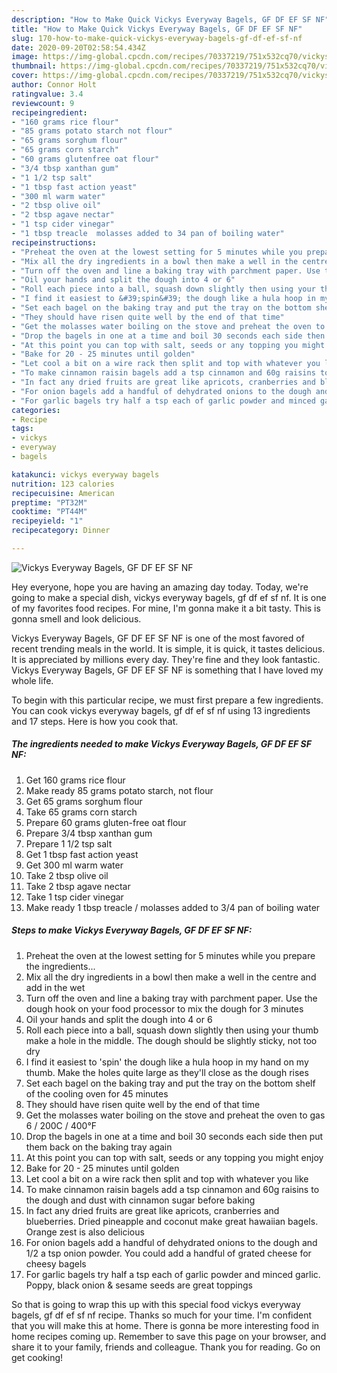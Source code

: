 ```yaml
---
description: "How to Make Quick Vickys Everyway Bagels, GF DF EF SF NF"
title: "How to Make Quick Vickys Everyway Bagels, GF DF EF SF NF"
slug: 170-how-to-make-quick-vickys-everyway-bagels-gf-df-ef-sf-nf
date: 2020-09-20T02:58:54.434Z
image: https://img-global.cpcdn.com/recipes/70337219/751x532cq70/vickys-everyway-bagels-gf-df-ef-sf-nf-recipe-main-photo.jpg
thumbnail: https://img-global.cpcdn.com/recipes/70337219/751x532cq70/vickys-everyway-bagels-gf-df-ef-sf-nf-recipe-main-photo.jpg
cover: https://img-global.cpcdn.com/recipes/70337219/751x532cq70/vickys-everyway-bagels-gf-df-ef-sf-nf-recipe-main-photo.jpg
author: Connor Holt
ratingvalue: 3.4
reviewcount: 9
recipeingredient:
- "160 grams rice flour"
- "85 grams potato starch not flour"
- "65 grams sorghum flour"
- "65 grams corn starch"
- "60 grams glutenfree oat flour"
- "3/4 tbsp xanthan gum"
- "1 1/2 tsp salt"
- "1 tbsp fast action yeast"
- "300 ml warm water"
- "2 tbsp olive oil"
- "2 tbsp agave nectar"
- "1 tsp cider vinegar"
- "1 tbsp treacle  molasses added to 34 pan of boiling water"
recipeinstructions:
- "Preheat the oven at the lowest setting for 5 minutes while you prepare the ingredients..."
- "Mix all the dry ingredients in a bowl then make a well in the centre and add in the wet"
- "Turn off the oven and line a baking tray with parchment paper. Use the dough hook on your food processor to mix the dough for 3 minutes"
- "Oil your hands and split the dough into 4 or 6"
- "Roll each piece into a ball, squash down slightly then using your thumb make a hole in the middle. The dough should be slightly sticky, not too dry"
- "I find it easiest to &#39;spin&#39; the dough like a hula hoop in my hand on my thumb. Make the holes quite large as they&#39;ll close as the dough rises"
- "Set each bagel on the baking tray and put the tray on the bottom shelf of the cooling oven for 45 minutes"
- "They should have risen quite well by the end of that time"
- "Get the molasses water boiling on the stove and preheat the oven to gas 6 / 200C / 400°F"
- "Drop the bagels in one at a time and boil 30 seconds each side then put them back on the baking tray again"
- "At this point you can top with salt, seeds or any topping you might enjoy"
- "Bake for 20 - 25 minutes until golden"
- "Let cool a bit on a wire rack then split and top with whatever you like"
- "To make cinnamon raisin bagels add a tsp cinnamon and 60g raisins to the dough and dust with cinnamon sugar before baking"
- "In fact any dried fruits are great like apricots, cranberries and blueberries. Dried pineapple and coconut make great hawaiian bagels. Orange zest is also delicious"
- "For onion bagels add a handful of dehydrated onions to the dough and 1/2 a tsp onion powder. You could add a handful of grated cheese for cheesy bagels"
- "For garlic bagels try half a tsp each of garlic powder and minced garlic. Poppy, black onion &amp; sesame seeds are great toppings"
categories:
- Recipe
tags:
- vickys
- everyway
- bagels

katakunci: vickys everyway bagels 
nutrition: 123 calories
recipecuisine: American
preptime: "PT32M"
cooktime: "PT44M"
recipeyield: "1"
recipecategory: Dinner

---
```



![Vickys Everyway Bagels, GF DF EF SF NF](https://img-global.cpcdn.com/recipes/70337219/751x532cq70/vickys-everyway-bagels-gf-df-ef-sf-nf-recipe-main-photo.jpg)

Hey everyone, hope you are having an amazing day today. Today, we're going to make a special dish, vickys everyway bagels, gf df ef sf nf. It is one of my favorites food recipes. For mine, I'm gonna make it a bit tasty. This is gonna smell and look delicious.



Vickys Everyway Bagels, GF DF EF SF NF is one of the most favored of recent trending meals in the world. It is simple, it is quick, it tastes delicious. It is appreciated by millions every day. They're fine and they look fantastic. Vickys Everyway Bagels, GF DF EF SF NF is something that I have loved my whole life.


To begin with this particular recipe, we must first prepare a few ingredients. You can cook vickys everyway bagels, gf df ef sf nf using 13 ingredients and 17 steps. Here is how you cook that.

##### The ingredients needed to make Vickys Everyway Bagels, GF DF EF SF NF:

1. Get 160 grams rice flour
1. Make ready 85 grams potato starch, not flour
1. Get 65 grams sorghum flour
1. Take 65 grams corn starch
1. Prepare 60 grams gluten-free oat flour
1. Prepare 3/4 tbsp xanthan gum
1. Prepare 1 1/2 tsp salt
1. Get 1 tbsp fast action yeast
1. Get 300 ml warm water
1. Take 2 tbsp olive oil
1. Take 2 tbsp agave nectar
1. Take 1 tsp cider vinegar
1. Make ready 1 tbsp treacle / molasses added to 3/4 pan of boiling water




##### Steps to make Vickys Everyway Bagels, GF DF EF SF NF:

1. Preheat the oven at the lowest setting for 5 minutes while you prepare the ingredients...
1. Mix all the dry ingredients in a bowl then make a well in the centre and add in the wet
1. Turn off the oven and line a baking tray with parchment paper. Use the dough hook on your food processor to mix the dough for 3 minutes
1. Oil your hands and split the dough into 4 or 6
1. Roll each piece into a ball, squash down slightly then using your thumb make a hole in the middle. The dough should be slightly sticky, not too dry
1. I find it easiest to &#39;spin&#39; the dough like a hula hoop in my hand on my thumb. Make the holes quite large as they&#39;ll close as the dough rises
1. Set each bagel on the baking tray and put the tray on the bottom shelf of the cooling oven for 45 minutes
1. They should have risen quite well by the end of that time
1. Get the molasses water boiling on the stove and preheat the oven to gas 6 / 200C / 400°F
1. Drop the bagels in one at a time and boil 30 seconds each side then put them back on the baking tray again
1. At this point you can top with salt, seeds or any topping you might enjoy
1. Bake for 20 - 25 minutes until golden
1. Let cool a bit on a wire rack then split and top with whatever you like
1. To make cinnamon raisin bagels add a tsp cinnamon and 60g raisins to the dough and dust with cinnamon sugar before baking
1. In fact any dried fruits are great like apricots, cranberries and blueberries. Dried pineapple and coconut make great hawaiian bagels. Orange zest is also delicious
1. For onion bagels add a handful of dehydrated onions to the dough and 1/2 a tsp onion powder. You could add a handful of grated cheese for cheesy bagels
1. For garlic bagels try half a tsp each of garlic powder and minced garlic. Poppy, black onion &amp; sesame seeds are great toppings




So that is going to wrap this up with this special food vickys everyway bagels, gf df ef sf nf recipe. Thanks so much for your time. I'm confident that you will make this at home. There is gonna be more interesting food in home recipes coming up. Remember to save this page on your browser, and share it to your family, friends and colleague. Thank you for reading. Go on get cooking!
